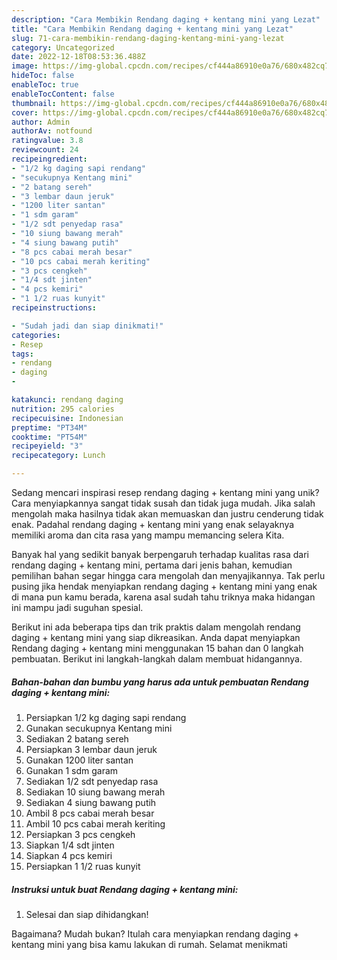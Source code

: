 ```yaml
---
description: "Cara Membikin Rendang daging + kentang mini yang Lezat"
title: "Cara Membikin Rendang daging + kentang mini yang Lezat"
slug: 71-cara-membikin-rendang-daging-kentang-mini-yang-lezat
category: Uncategorized
date: 2022-12-18T08:53:36.488Z
image: https://img-global.cpcdn.com/recipes/cf444a86910e0a76/680x482cq70/rendang-daging-kentang-mini-foto-resep-utama.jpg
hideToc: false
enableToc: true
enableTocContent: false
thumbnail: https://img-global.cpcdn.com/recipes/cf444a86910e0a76/680x482cq70/rendang-daging-kentang-mini-foto-resep-utama.jpg
cover: https://img-global.cpcdn.com/recipes/cf444a86910e0a76/680x482cq70/rendang-daging-kentang-mini-foto-resep-utama.jpg
author: Admin
authorAv: notfound
ratingvalue: 3.8
reviewcount: 24
recipeingredient:
- "1/2 kg daging sapi rendang"
- "secukupnya Kentang mini"
- "2 batang sereh"
- "3 lembar daun jeruk"
- "1200 liter santan"
- "1 sdm garam"
- "1/2 sdt penyedap rasa"
- "10 siung bawang merah"
- "4 siung bawang putih"
- "8 pcs cabai merah besar"
- "10 pcs cabai merah keriting"
- "3 pcs cengkeh"
- "1/4 sdt jinten"
- "4 pcs kemiri"
- "1 1/2 ruas kunyit"
recipeinstructions:

- "Sudah jadi dan siap dinikmati!"
categories:
- Resep
tags:
- rendang
- daging
- 

katakunci: rendang daging  
nutrition: 295 calories
recipecuisine: Indonesian
preptime: "PT34M"
cooktime: "PT54M"
recipeyield: "3"
recipecategory: Lunch

---
```





Sedang mencari inspirasi resep rendang daging + kentang mini yang unik? Cara menyiapkannya sangat tidak susah dan tidak juga mudah. Jika salah mengolah maka hasilnya tidak akan memuaskan dan justru cenderung tidak enak. Padahal rendang daging + kentang mini yang enak selayaknya memiliki aroma dan cita rasa yang mampu memancing selera Kita.







Banyak hal yang sedikit banyak berpengaruh terhadap kualitas rasa dari rendang daging + kentang mini, pertama dari jenis bahan, kemudian pemilihan bahan segar hingga cara mengolah dan menyajikannya. Tak perlu pusing jika hendak menyiapkan rendang daging + kentang mini yang enak di mana pun kamu berada, karena asal sudah tahu triknya maka hidangan ini mampu jadi suguhan spesial.






Berikut ini ada beberapa tips dan trik praktis dalam mengolah rendang daging + kentang mini yang siap dikreasikan. Anda dapat menyiapkan Rendang daging + kentang mini menggunakan 15 bahan dan 0 langkah pembuatan. Berikut ini langkah-langkah dalam membuat hidangannya.

<!--inarticleads1-->

##### Bahan-bahan dan bumbu yang harus ada untuk pembuatan Rendang daging + kentang mini:

1. Persiapkan 1/2 kg daging sapi rendang
1. Gunakan secukupnya Kentang mini
1. Sediakan 2 batang sereh
1. Persiapkan 3 lembar daun jeruk
1. Gunakan 1200 liter santan
1. Gunakan 1 sdm garam
1. Sediakan 1/2 sdt penyedap rasa
1. Sediakan 10 siung bawang merah
1. Sediakan 4 siung bawang putih
1. Ambil 8 pcs cabai merah besar
1. Ambil 10 pcs cabai merah keriting
1. Persiapkan 3 pcs cengkeh
1. Siapkan 1/4 sdt jinten
1. Siapkan 4 pcs kemiri
1. Persiapkan 1 1/2 ruas kunyit




<!--inarticleads2-->

##### Instruksi untuk buat Rendang daging + kentang mini:


1. Selesai dan siap dihidangkan!



Bagaimana? Mudah bukan? Itulah cara menyiapkan rendang daging + kentang mini yang bisa kamu lakukan di rumah. Selamat menikmati
